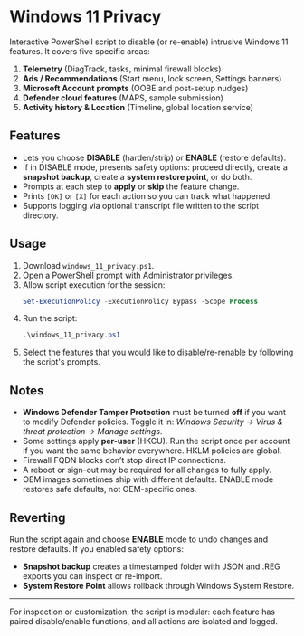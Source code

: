 # Windows 11 Privacy

Interactive PowerShell script to disable (or re-enable) intrusive Windows 11 features. It covers five specific areas:

1. **Telemetry** (DiagTrack, tasks, minimal firewall blocks)
2. **Ads / Recommendations** (Start menu, lock screen, Settings banners)
3. **Microsoft Account prompts** (OOBE and post-setup nudges)
4. **Defender cloud features** (MAPS, sample submission)
5. **Activity history & Location** (Timeline, global location service)

## Features
- Lets you choose **DISABLE** (harden/strip) or **ENABLE** (restore defaults).
- If in DISABLE mode, presents safety options: proceed directly, create a **snapshot backup**, create a **system restore point**, or do both.
- Prompts at each step to **apply** or **skip** the feature change.
- Prints `[OK]` or `[X]` for each action so you can track what happened.
- Supports logging via optional transcript file written to the script directory.

## Usage
1. Download `windows_11_privacy.ps1`.
2. Open a PowerShell prompt with Administrator privileges.
3. Allow script execution for the session:
   ```powershell
   Set-ExecutionPolicy -ExecutionPolicy Bypass -Scope Process
   ```
4. Run the script:
   ```powershell
   .\windows_11_privacy.ps1
   ```
5. Select the features that you would like to disable/re-renable by following the script's prompts.
   
## Notes

- **Windows Defender Tamper Protection** must be turned **off** if you want to modify Defender policies. Toggle it in: *Windows Security → Virus & threat protection → Manage settings*.
- Some settings apply **per-user** (HKCU). Run the script once per account if you want the same behavior everywhere. HKLM policies are global.
- Firewall FQDN blocks don’t stop direct IP connections.
- A reboot or sign-out may be required for all changes to fully apply.
- OEM images sometimes ship with different defaults. ENABLE mode restores safe defaults, not OEM-specific ones.

## Reverting

Run the script again and choose **ENABLE** mode to undo changes and restore defaults. If you enabled safety options:
- **Snapshot backup** creates a timestamped folder with JSON and .REG exports you can inspect or re-import.
- **System Restore Point** allows rollback through Windows System Restore.

---
For inspection or customization, the script is modular: each feature has paired disable/enable functions, and all actions are isolated and logged.
